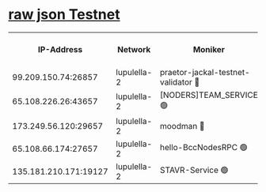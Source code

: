[raw json Testnet](https://rpc-check.jaclalt.stavr.tech/jaclalt/rpc-jaclalt-result.json)
=

<table><tr><th>IP-Address</th><th>Network</th><th>Moniker</th><th>Latest Block Height</th><th>Earliest Block Height</th><th>Catching Up</th><th>Tx Index</th><th>Voting Power</th><th>Scan Time</th></tr><tr><td>99.209.150.74:26857</td><td>lupulella-2</td><td>praetor-jackal-testnet-validator 🔴</td><td>6439499</td><td>6247155</td><td>False</td><td>on</td><td>91</td><td>2024-01-30T18:52:23.135900721UTC</td></tr><tr><td>65.108.226.26:43657</td><td>lupulella-2</td><td>[NODERS]TEAM_SERVICE 🟢</td><td>6439500</td><td>6282001</td><td>False</td><td>on</td><td>0</td><td>2024-01-30T18:52:32.511084837UTC</td></tr><tr><td>173.249.56.120:29657</td><td>lupulella-2</td><td>moodman 🔴</td><td>6439500</td><td>6339500</td><td>False</td><td>off</td><td>940134</td><td>2024-01-30T18:52:32.141224826UTC</td></tr><tr><td>65.108.66.174:27657</td><td>lupulella-2</td><td>hello-BccNodesRPC 🟢</td><td>6439500</td><td>6394001</td><td>False</td><td>on</td><td>0</td><td>2024-01-30T18:52:29.708335068UTC</td></tr><tr><td>135.181.210.171:19127</td><td>lupulella-2</td><td>STAVR-Service 🟢</td><td>6439499</td><td>6436001</td><td>False</td><td>on</td><td>0</td><td>2024-01-30T18:52:22.429735628UTC</td></tr></table>
